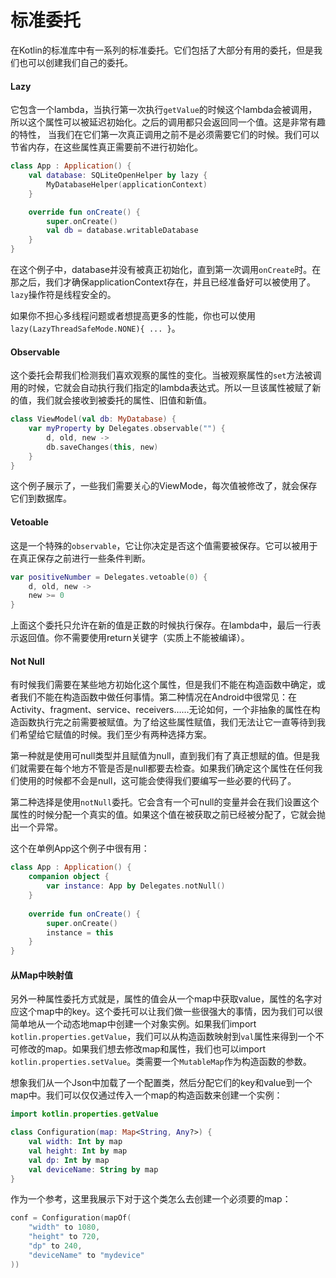 # 标准委托

在Kotlin的标准库中有一系列的标准委托。它们包括了大部分有用的委托，但是我们也可以创建我们自己的委托。

#### Lazy

它包含一个lambda，当执行第一次执行`getValue`的时候这个lambda会被调用，所以这个属性可以被延迟初始化。之后的调用都只会返回同一个值。这是非常有趣的特性， 当我们在它们第一次真正调用之前不是必须需要它们的时候。我们可以节省内存，在这些属性真正需要前不进行初始化。

```kotlin
class App : Application() {
    val database: SQLiteOpenHelper by lazy {
		MyDatabaseHelper(applicationContext)
	}

	override fun onCreate() {
	    super.onCreate()
	    val db = database.writableDatabase
    }
}
```

在这个例子中，database并没有被真正初始化，直到第一次调用`onCreate`时。在那之后，我们才确保applicationContext存在，并且已经准备好可以被使用了。`lazy`操作符是线程安全的。

如果你不担心多线程问题或者想提高更多的性能，你也可以使用`lazy(LazyThreadSafeMode.NONE){ ... }`。


#### Observable

这个委托会帮我们检测我们喜欢观察的属性的变化。当被观察属性的`set`方法被调用的时候，它就会自动执行我们指定的lambda表达式。所以一旦该属性被赋了新的值，我们就会接收到被委托的属性、旧值和新值。

```kotlin
class ViewModel(val db: MyDatabase) {
	var myProperty by Delegates.observable("") {
	    d, old, new ->
	    db.saveChanges(this, new)
	}
}
```

这个例子展示了，一些我们需要关心的ViewMode，每次值被修改了，就会保存它们到数据库。


#### Vetoable

这是一个特殊的`observable`，它让你决定是否这个值需要被保存。它可以被用于在真正保存之前进行一些条件判断。

```kotlin
var positiveNumber = Delegates.vetoable(0) {
    d, old, new ->
	new >= 0
}
```

上面这个委托只允许在新的值是正数的时候执行保存。在lambda中，最后一行表示返回值。你不需要使用return关键字（实质上不能被编译）。

#### Not Null

有时候我们需要在某些地方初始化这个属性，但是我们不能在构造函数中确定，或者我们不能在构造函数中做任何事情。第二种情况在Android中很常见：在Activity、fragment、service、receivers……无论如何，一个非抽象的属性在构造函数执行完之前需要被赋值。为了给这些属性赋值，我们无法让它一直等待到我们希望给它赋值的时候。我们至少有两种选择方案。

第一种就是使用可null类型并且赋值为null，直到我们有了真正想赋的值。但是我们就需要在每个地方不管是否是null都要去检查。如果我们确定这个属性在任何我们使用的时候都不会是null，这可能会使得我们要编写一些必要的代码了。

第二种选择是使用`notNull`委托。它会含有一个可null的变量并会在我们设置这个属性的时候分配一个真实的值。如果这个值在被获取之前已经被分配了，它就会抛出一个异常。

这个在单例App这个例子中很有用：

```kotlin
class App : Application() {
    companion object {
        var instance: App by Delegates.notNull()
	}
	
	override fun onCreate() {
        super.onCreate()
        instance = this
	}
}
```

#### 从Map中映射值

另外一种属性委托方式就是，属性的值会从一个map中获取value，属性的名字对应这个map中的key。这个委托可以让我们做一些很强大的事情，因为我们可以很简单地从一个动态地map中创建一个对象实例。如果我们import `kotlin.properties.getValue`，我们可以从构造函数映射到`val`属性来得到一个不可修改的map。如果我们想去修改map和属性，我们也可以import `kotlin.properties.setValue`。类需要一个`MutableMap`作为构造函数的参数。

想象我们从一个Json中加载了一个配置类，然后分配它们的key和value到一个map中。我们可以仅仅通过传入一个map的构造函数来创建一个实例：

```kotlin
import kotlin.properties.getValue

class Configuration(map: Map<String, Any?>) {
    val width: Int by map
    val height: Int by map
    val dp: Int by map
    val deviceName: String by map
}
```

作为一个参考，这里我展示下对于这个类怎么去创建一个必须要的map：

```kotlin
conf = Configuration(mapOf(
    "width" to 1080,
    "height" to 720,
    "dp" to 240,
    "deviceName" to "mydevice"
))
```